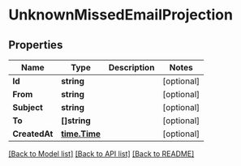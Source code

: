 # UnknownMissedEmailProjection

## Properties

Name | Type | Description | Notes
------------ | ------------- | ------------- | -------------
**Id** | **string** |  | [optional] 
**From** | **string** |  | [optional] 
**Subject** | **string** |  | [optional] 
**To** | **[]string** |  | [optional] 
**CreatedAt** | [**time.Time**](time.Time) |  | [optional] 

[[Back to Model list]](../README#documentation-for-models) [[Back to API list]](../README#documentation-for-api-endpoints) [[Back to README]](../README)


